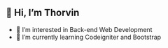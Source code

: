 ## 👋 Hi, I’m Thorvin
- 👀 I’m interested in Back-end Web Development
- 🌱 I’m currently learning Codeigniter and Bootstrap

<!---
thorvinz/thorvinz is a ✨ special ✨ repository because its `README.md` (this file) appears on your GitHub profile.
You can click the Preview link to take a look at your changes.
--->
